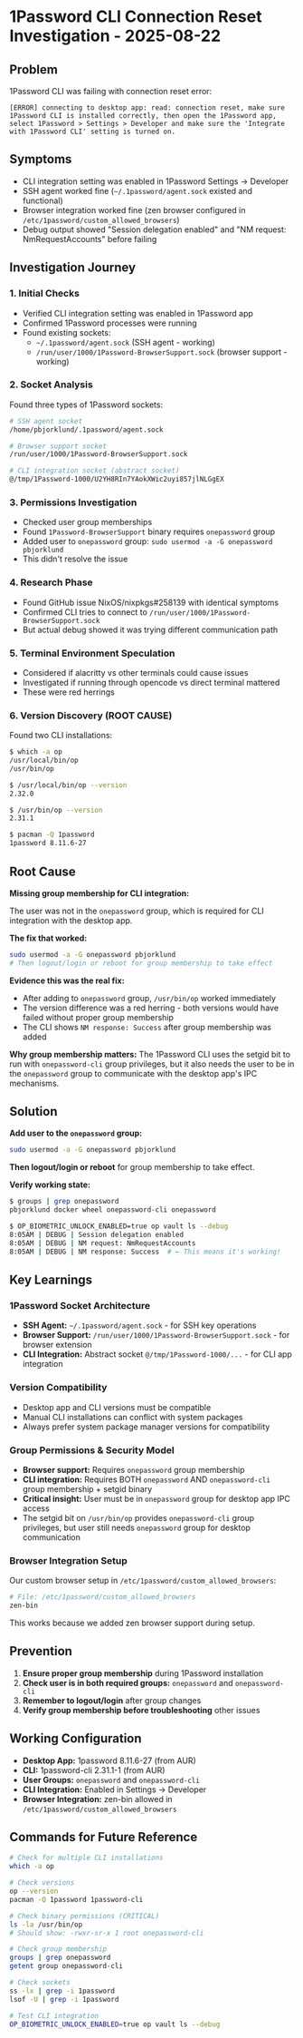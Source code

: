 # 1Password CLI Connection Reset Investigation - 2025-08-22

## Problem
1Password CLI was failing with connection reset error:
```
[ERROR] connecting to desktop app: read: connection reset, make sure 1Password CLI is installed correctly, then open the 1Password app, select 1Password > Settings > Developer and make sure the 'Integrate with 1Password CLI' setting is turned on.
```

## Symptoms
- CLI integration setting was enabled in 1Password Settings → Developer
- SSH agent worked fine (`~/.1password/agent.sock` existed and functional)
- Browser integration worked fine (zen browser configured in `/etc/1password/custom_allowed_browsers`)
- Debug output showed "Session delegation enabled" and "NM request: NmRequestAccounts" before failing

## Investigation Journey

### 1. Initial Checks
- Verified CLI integration setting was enabled in 1Password app
- Confirmed 1Password processes were running
- Found existing sockets:
  - `~/.1password/agent.sock` (SSH agent - working)
  - `/run/user/1000/1Password-BrowserSupport.sock` (browser support - working)

### 2. Socket Analysis
Found three types of 1Password sockets:
```bash
# SSH agent socket
/home/pbjorklund/.1password/agent.sock

# Browser support socket  
/run/user/1000/1Password-BrowserSupport.sock

# CLI integration socket (abstract socket)
@/tmp/1Password-1000/U2YH8RIn7YAokXWic2uyi857jlNLGgEX
```

### 3. Permissions Investigation
- Checked user group memberships
- Found `1Password-BrowserSupport` binary requires `onepassword` group
- Added user to `onepassword` group: `sudo usermod -a -G onepassword pbjorklund`
- This didn't resolve the issue

### 4. Research Phase
- Found GitHub issue NixOS/nixpkgs#258139 with identical symptoms
- Confirmed CLI tries to connect to `/run/user/1000/1Password-BrowserSupport.sock`
- But actual debug showed it was trying different communication path

### 5. Terminal Environment Speculation
- Considered if alacritty vs other terminals could cause issues
- Investigated if running through opencode vs direct terminal mattered
- These were red herrings

### 6. Version Discovery (ROOT CAUSE)
Found two CLI installations:
```bash
$ which -a op
/usr/local/bin/op
/usr/bin/op

$ /usr/local/bin/op --version
2.32.0

$ /usr/bin/op --version  
2.31.1

$ pacman -Q 1password
1password 8.11.6-27
```

## Root Cause
**Missing group membership for CLI integration:**

The user was not in the `onepassword` group, which is required for CLI integration with the desktop app.

**The fix that worked:**
```bash
sudo usermod -a -G onepassword pbjorklund
# Then logout/login or reboot for group membership to take effect
```

**Evidence this was the real fix:**
- After adding to `onepassword` group, `/usr/bin/op` worked immediately
- The version difference was a red herring - both versions would have failed without proper group membership
- The CLI shows `NM response: Success` after group membership was added

**Why group membership matters:**
The 1Password CLI uses the setgid bit to run with `onepassword-cli` group privileges, but it also needs the user to be in the `onepassword` group to communicate with the desktop app's IPC mechanisms.

## Solution
**Add user to the `onepassword` group:**
```bash
sudo usermod -a -G onepassword pbjorklund
```

**Then logout/login or reboot** for group membership to take effect.

**Verify working state:**
```bash
$ groups | grep onepassword
pbjorklund docker wheel onepassword-cli onepassword

$ OP_BIOMETRIC_UNLOCK_ENABLED=true op vault ls --debug
8:05AM | DEBUG | Session delegation enabled
8:05AM | DEBUG | NM request: NmRequestAccounts
8:05AM | DEBUG | NM response: Success  # ← This means it's working!
```

## Key Learnings

### 1Password Socket Architecture
- **SSH Agent:** `~/.1password/agent.sock` - for SSH key operations
- **Browser Support:** `/run/user/1000/1Password-BrowserSupport.sock` - for browser extension
- **CLI Integration:** Abstract socket `@/tmp/1Password-1000/...` - for CLI app integration

### Version Compatibility
- Desktop app and CLI versions must be compatible
- Manual CLI installations can conflict with system packages
- Always prefer system package manager versions for compatibility

### Group Permissions & Security Model
- **Browser support:** Requires `onepassword` group membership
- **CLI integration:** Requires BOTH `onepassword` AND `onepassword-cli` group membership + setgid binary
- **Critical insight:** User must be in `onepassword` group for desktop app IPC access
- The setgid bit on `/usr/bin/op` provides `onepassword-cli` group privileges, but user still needs `onepassword` group for desktop communication

### Browser Integration Setup
Our custom browser setup in `/etc/1password/custom_allowed_browsers`:
```bash
# File: /etc/1password/custom_allowed_browsers
zen-bin
```
This works because we added zen browser support during setup.

## Prevention
1. **Ensure proper group membership** during 1Password installation
2. **Check user is in both required groups:** `onepassword` and `onepassword-cli`
3. **Remember to logout/login** after group changes
4. **Verify group membership before troubleshooting** other issues

## Working Configuration
- **Desktop App:** 1password 8.11.6-27 (from AUR)
- **CLI:** 1password-cli 2.31.1-1 (from AUR)  
- **User Groups:** `onepassword` and `onepassword-cli`
- **CLI Integration:** Enabled in Settings → Developer
- **Browser Integration:** zen-bin allowed in `/etc/1password/custom_allowed_browsers`

## Commands for Future Reference
```bash
# Check for multiple CLI installations
which -a op

# Check versions
op --version
pacman -Q 1password 1password-cli

# Check binary permissions (CRITICAL)
ls -la /usr/bin/op
# Should show: -rwxr-sr-x 1 root onepassword-cli

# Check group membership
groups | grep onepassword
getent group onepassword-cli

# Check sockets
ss -lx | grep -i 1password
lsof -U | grep -i 1password

# Test CLI integration
OP_BIOMETRIC_UNLOCK_ENABLED=true op vault ls --debug
```
